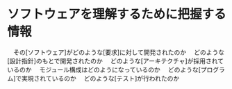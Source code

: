 # ソフトウェアを理解するために把握する情報
　その[ソフトウェア]がどのような[要求]に対して開発されたのか
　どのような[設計指針]のもとで開発されたのか
　どのような[アーキテクチャ]が採用されているのか
　モジュール構成はどのようになっているのか
　どのような[プログラム]で実現されているのか
　どのような[テスト]が行われたのか
